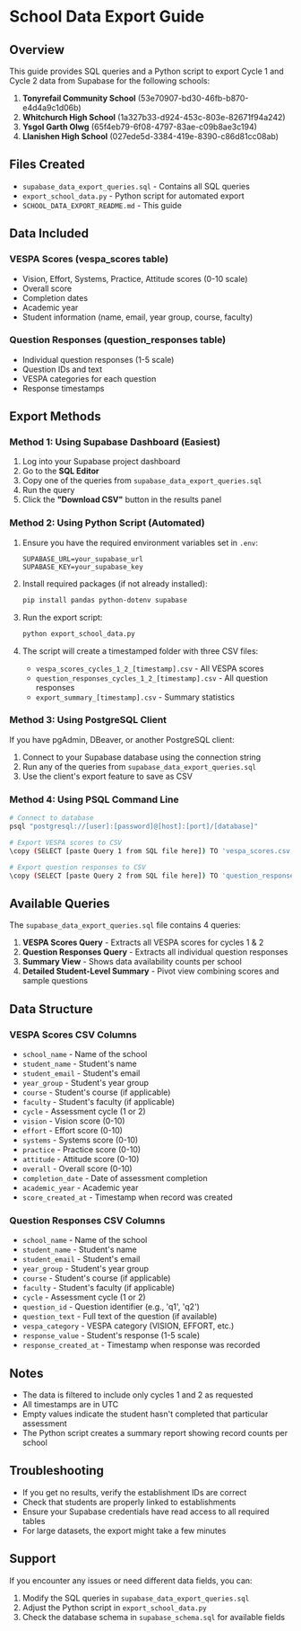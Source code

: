# School Data Export Guide

## Overview
This guide provides SQL queries and a Python script to export Cycle 1 and Cycle 2 data from Supabase for the following schools:

1. **Tonyrefail Community School** (53e70907-bd30-46fb-b870-e4d4a9c1d06b)
2. **Whitchurch High School** (1a327b33-d924-453c-803e-82671f94a242)
3. **Ysgol Garth Olwg** (65f4eb79-6f08-4797-83ae-c09b8ae3c194)
4. **Llanishen High School** (027ede5d-3384-419e-8390-c86d81cc08ab)

## Files Created
- `supabase_data_export_queries.sql` - Contains all SQL queries
- `export_school_data.py` - Python script for automated export
- `SCHOOL_DATA_EXPORT_README.md` - This guide

## Data Included
### VESPA Scores (vespa_scores table)
- Vision, Effort, Systems, Practice, Attitude scores (0-10 scale)
- Overall score
- Completion dates
- Academic year
- Student information (name, email, year group, course, faculty)

### Question Responses (question_responses table)
- Individual question responses (1-5 scale)
- Question IDs and text
- VESPA categories for each question
- Response timestamps

## Export Methods

### Method 1: Using Supabase Dashboard (Easiest)
1. Log into your Supabase project dashboard
2. Go to the **SQL Editor**
3. Copy one of the queries from `supabase_data_export_queries.sql`
4. Run the query
5. Click the **"Download CSV"** button in the results panel

### Method 2: Using Python Script (Automated)
1. Ensure you have the required environment variables set in `.env`:
   ```
   SUPABASE_URL=your_supabase_url
   SUPABASE_KEY=your_supabase_key
   ```

2. Install required packages (if not already installed):
   ```bash
   pip install pandas python-dotenv supabase
   ```

3. Run the export script:
   ```bash
   python export_school_data.py
   ```

4. The script will create a timestamped folder with three CSV files:
   - `vespa_scores_cycles_1_2_[timestamp].csv` - All VESPA scores
   - `question_responses_cycles_1_2_[timestamp].csv` - All question responses
   - `export_summary_[timestamp].csv` - Summary statistics

### Method 3: Using PostgreSQL Client
If you have pgAdmin, DBeaver, or another PostgreSQL client:

1. Connect to your Supabase database using the connection string
2. Run any of the queries from `supabase_data_export_queries.sql`
3. Use the client's export feature to save as CSV

### Method 4: Using PSQL Command Line
```bash
# Connect to database
psql "postgresql://[user]:[password]@[host]:[port]/[database]"

# Export VESPA scores to CSV
\copy (SELECT [paste Query 1 from SQL file here]) TO 'vespa_scores.csv' WITH CSV HEADER

# Export question responses to CSV
\copy (SELECT [paste Query 2 from SQL file here]) TO 'question_responses.csv' WITH CSV HEADER
```

## Available Queries

The `supabase_data_export_queries.sql` file contains 4 queries:

1. **VESPA Scores Query** - Extracts all VESPA scores for cycles 1 & 2
2. **Question Responses Query** - Extracts all individual question responses
3. **Summary View** - Shows data availability counts per school
4. **Detailed Student-Level Summary** - Pivot view combining scores and sample questions

## Data Structure

### VESPA Scores CSV Columns
- `school_name` - Name of the school
- `student_name` - Student's name
- `student_email` - Student's email
- `year_group` - Student's year group
- `course` - Student's course (if applicable)
- `faculty` - Student's faculty (if applicable)
- `cycle` - Assessment cycle (1 or 2)
- `vision` - Vision score (0-10)
- `effort` - Effort score (0-10)
- `systems` - Systems score (0-10)
- `practice` - Practice score (0-10)
- `attitude` - Attitude score (0-10)
- `overall` - Overall score (0-10)
- `completion_date` - Date of assessment completion
- `academic_year` - Academic year
- `score_created_at` - Timestamp when record was created

### Question Responses CSV Columns
- `school_name` - Name of the school
- `student_name` - Student's name
- `student_email` - Student's email
- `year_group` - Student's year group
- `course` - Student's course (if applicable)
- `faculty` - Student's faculty (if applicable)
- `cycle` - Assessment cycle (1 or 2)
- `question_id` - Question identifier (e.g., 'q1', 'q2')
- `question_text` - Full text of the question (if available)
- `vespa_category` - VESPA category (VISION, EFFORT, etc.)
- `response_value` - Student's response (1-5 scale)
- `response_created_at` - Timestamp when response was recorded

## Notes
- The data is filtered to include only cycles 1 and 2 as requested
- All timestamps are in UTC
- Empty values indicate the student hasn't completed that particular assessment
- The Python script creates a summary report showing record counts per school

## Troubleshooting
- If you get no results, verify the establishment IDs are correct
- Check that students are properly linked to establishments
- Ensure your Supabase credentials have read access to all required tables
- For large datasets, the export might take a few minutes

## Support
If you encounter any issues or need different data fields, you can:
1. Modify the SQL queries in `supabase_data_export_queries.sql`
2. Adjust the Python script in `export_school_data.py`
3. Check the database schema in `supabase_schema.sql` for available fields
